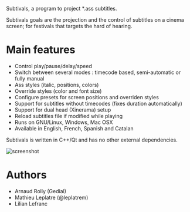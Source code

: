Subtivals, a program to project *.ass subtitles.

Subtivals goals are the projection and the control of subtitles on a cinema screen; for festivals that targets the hard of hearing.

Main features
=============

* Control play/pause/delay/speed
* Switch between several modes : timecode based, semi-automatic or fully manual
* Ass styles (italic, positions, colors)
* Override styles (color and font size)
* Configure presets for screen positions and overriden styles
* Support for subtitles without timecodes (fixes duration automatically)
* Support for dual head (Xinerama) setup
* Reload subtitles file if modified while playing
* Runs on GNU/Linux, Windows, Mac OSX
* Available in English, French, Spanish and Catalan

Subtivals is written in C++/Qt and has no other external dependencies.

![screenshot](http://mathieu-leplatre.info/media/subtivals/subtivals-preview.png)

Authors
=======

* Arnaud Rolly (Gedial)
* Mathieu Leplatre (@leplatrem)
* Lilian Lefranc

